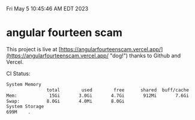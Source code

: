 Fri May  5 10:45:46 AM EDT 2023

# angular fourteen scam


This project is live at [https://angularfourteenscam.vercel.app/](https://angularfourteenscam.vercel.app/ "dog!") thanks to Github and Vercel.

CI Status: 

```bash
System Memory
               total        used        free      shared  buff/cache   available
Mem:            15Gi       3.0Gi       4.7Gi       912Mi       7.6Gi        10Gi
Swap:          8.0Gi       4.0Mi       8.0Gi
System Storage
699M	.
